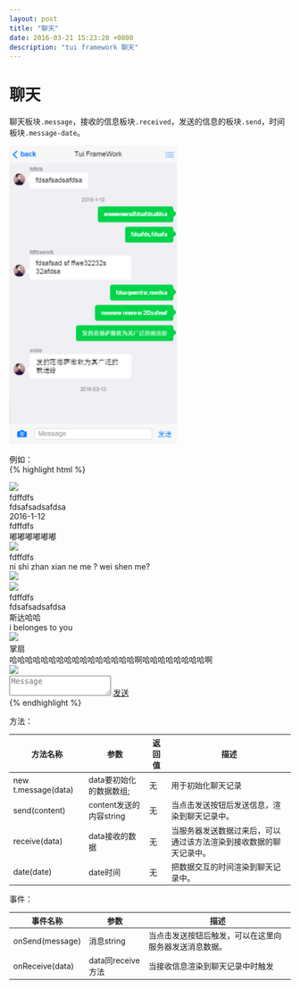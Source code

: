 ```yaml
---
layout: post
title: "聊天"
date: 2016-03-21 15:23:20 +0800
description: "tui framework 聊天"
---
```


聊天
====

聊天板块`.message`，接收的信息板块`.received`，发送的信息的板块`.send`，时间板块`.message-date`。
  
  <img src="/images/message.png" width="300px"> 
  
  例如：  
{% highlight html %}
<div class="content">
    <div class="head-pull"></div>
    <div class="message">
        <div class="received">
            <img class="msg-image" src="imgs/t1.jpeg"／>
            <div class="msg-content">
	            <div class="msg-name">fdffdfs</div>
	            <div class="msg-text">fdsafsadsafdsa</div>
            </div>
        </div>
        <div class="message-date">2016-1-12</div>
        <div class="send">
            <div class="msg-content">
	            <div class="msg-name">fdffdfs</div>
	            <div class="msg-text">嘟嘟嘟嘟嘟嘟</div>
            </div>
            <img class="msg-image" src="imgs/t1.jpeg"／>
        </div>
        <div class="send">
            <div class="msg-content">
	            <div class="msg-name">fdffdfs</div>
	            <div class="msg-text">ni shi zhan xian ne me ? wei shen me?</div>
            </div>
            <img class="msg-image" src="imgs/t1.jpeg"／>
        </div>
        <div class="received">
            <img class="msg-image" src="imgs/t1.jpeg"／>
            <div class="msg-content">
	            <div class="msg-name">fdffdfs</div>
	            <div class="msg-text">fdsafsadsafdsa</div>
            </div>
        </div>
        <div class="send">
            <div class="msg-content">
	            <div class="msg-name">斯达哈哈</div>
	            <div class="msg-text">i belonges to you</div>
            </div>
            <img class="msg-image" src="imgs/t1.jpeg"／>
        </div>
        <div class="send">
            <div class="msg-content">
	            <div class="msg-name">掌扇</div>
	            <div class="msg-text">哈哈哈哈哈哈哈哈哈哈哈哈哈哈哈哈啊哈哈哈哈哈哈哈哈啊</div>
            </div>
            <img class="msg-image" src="imgs/t1.jpeg"／>
        </div>
    </div>
    <div class="page-content-bottom"></div>
</div>
<div class="toolbar">
    <a href="" class="msg-btn middle"><i class="icon ion-ios-camera"></i></a>
    <textarea class="send_content" name="" placeholder="Message"></textarea>
    <a href="javascript:;" class="msg-btn send-btn middle">发送</a>
</div>
<script>
    var data = {
        name: "wode", image: "imgs/t1.jpeg",  //设置发送信息者的名字和头像
        contents: [{
            send: {
                message: "接收数据，发的范德萨微软为其广泛的就送给"
            },
            receive: {
                name: "wode",
                message: "发送数据，发的范德萨微软为其广泛的就送给",
                image: "imgs/t1.jpeg"
            },
            date: '2016-02-13'
        }]
    }
    var mes = new t.message(data);
    mes.onSend = function (content) {
        //alert(content);//获取信息时触发
    }
</script>
{% endhighlight %}
  
方法：  
<table class="table table-bordered table-responsive">
    <thead>
        <tr>
            <th>方法名称</th>
            <th>参数</th>
            <th>返回值</th>
            <th>描述</th>
        </tr>
    </thead>
    <tbody>
        <tr>
            <td>new t.message(data)</td>
            <td>data要初始化的数据数组; </td>
            <td>无</td>
            <td>用于初始化聊天记录</td>
        </tr>
        <tr>
            <td>send(content)</td>
            <td>content发送的内容string</td>
            <td>无</td>
            <td>当点击发送按钮后发送信息，渲染到聊天记录中。</td>
        </tr>
        <tr>
            <td>receive(data)</td>
            <td>data接收的数据</td>
            <td>无</td>
            <td>当服务器发送数据过来后，可以通过该方法渲染到接收数据的聊天记录中。</td>
        </tr>
        <tr>
            <td>date(date)</td>
            <td>date时间</td>
            <td>无</td>
            <td>把数据交互的时间渲染到聊天记录中。</td>
        </tr>
    </tbody>
</table>
    
事件：  
<table class="table table-bordered table-responsive">
    <thead>
        <tr>
            <th>事件名称</th>
            <th>参数</th>
            <th>描述</th>
        </tr>
    </thead>
    <tbody>
        <tr>
            <td>onSend(message)</td>
            <td>消息string</td>
            <td>当点击发送按钮后触发，可以在这里向服务器发送消息数据。</td>
        </tr>
        <tr>
            <td>onReceive(data)</td>
            <td>data同receive方法</td>
            <td>当接收信息渲染到聊天记录中时触发</td>
        </tr>
    </tbody>
</table>
